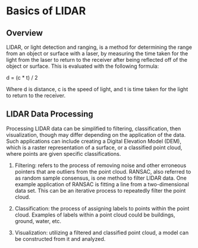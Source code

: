 # Basics of LIDAR

## Overview

LIDAR, or light detection and ranging, is a method for determining the range from an object or surface with a laser, by measuring the time taken for the light from the laser to return to the receiver after being reflected off of the object or surface. This is evaluated with the following formula:

d = (c * t) / 2

Where d is distance, c is the speed of light, and t is time taken for the light to return to the receiver.

## LIDAR Data Processing

Processing LIDAR data can be simplified to filtering, classification, then visualization, though may differ depending on the application of the data. Such applications can include creating a Digital Elevation Model (DEM), which is a raster representation of a surface, or a classified point cloud, where points are given specific classifications.

1. Filtering: refers to the process of removing noise and other erroneous pointers that are outliers from the point cloud. RANSAC, also referred to as random sample consensus, is one method to filter LIDAR data. One example application of RANSAC is fitting a line from a two-dimensional data set. This can be an iterative process to repeatedly filter the point cloud.

2. Classification: the process of assigning labels to points within the point cloud. Examples of labels within a point cloud could be buildings, ground, water, etc.

3. Visualization: utilizing a filtered and classified point cloud, a model can be constructed from it and analyzed.